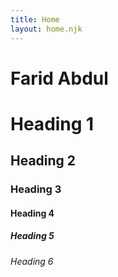 ```yaml
---
title: Home
layout: home.njk
---
```


# Farid Abdul
# Heading 1
## Heading 2
### Heading 3
#### Heading 4
##### Heading 5
###### Heading 6



